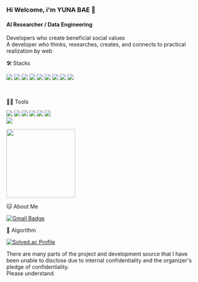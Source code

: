 ### Hi Welcome, i'm YUNA BAE 👋

#### AI Researcher / Data Engineering
Developers who create beneficial social values   
A developer who thinks, researches, creates, and connects to practical realization by web


🛠️ Stacks

<img src="https://img.shields.io/badge/JavaScript-F7DF1E?style=flat-square&logo=JavaScript&logoColor=white"/> <img src="https://img.shields.io/badge/C-A8B9CC?style=flat-square&logo=C&logoColor=white"/> <img src="https://img.shields.io/badge/Java-02569B?style=flat-square"/> <img src="https://img.shields.io/badge/HTML-E34F26?style=flat-square&logo=html5&logoColor=white"/> <img src="https://img.shields.io/badge/Dart-0175C2?style=flat-square&logo=dart&logoColor=white"/> <img src="https://img.shields.io/badge/Python-3776AB?style=flat-square&logo=python&logoColor=white"/> <img src="https://img.shields.io/badge/MySQL-3776AB?style=flat-square&logo=mysql&logoColor=white"/> <img src="https://img.shields.io/badge/Flutter-02569B?style=flat-square&logo=flutter&logoColor=white"/> <img src="https://img.shields.io/badge/Node.js-02569B?style=flat-square&logo=nodedotjs&logoColor=white"/>

<br>

💪🏼 Tools 

 <img src="https://img.shields.io/badge/Visual Studio Code-007ACC?style=flat-square&logo=Visual Studio Code&logoColor=white"/> <img src="https://img.shields.io/badge/GitHub-181717?style=flat-square&logo=GitHub&logoColor=white"/> <img src="https://img.shields.io/badge/Eclipse IDE-2C2255?style=flat-square&logo=Eclipse IDE&logoColor=white"/> <img src="https://img.shields.io/badge/Anaconda-44A833?style=flat-square&logo=Anaconda&logoColor=white"/> <img src="https://img.shields.io/badge/IntelliJ IDEA-000000?style=flat-square&logo=IntelliJ IDEA&logoColor=white"/> 
 <img src="https://img.shields.io/badge/amazonaws-232F3E?style=flat-square&logo=amazonaws&logoColor=white"/> </br>
 <img src="https://img.shields.io/badge/postman-FF6C37?style=flat-square&logo=postman&logoColor=white"/> 

<a href="https://github.com/Roviil"><img align="center" style="height:180px" src="https://github-readme-stats.vercel.app/api/top-langs/?username=Roviil&layout=compact&theme=nord&hide_border=true" /></a>


🐱 About Me

[![Gmail Badge](https://img.shields.io/badge/Gmail-d14836?style=flat-square&logo=Gmail&logoColor=white&link=mailto:dhkdrurvk1@gmail.com)](dhkdrurvk1@gmail.com)


🏅 Algorithm 

[![Solved.ac Profile](http://mazassumnida.wtf/api/v2/generate_badge?boj=qowjdgns0106)](https://solved.ac/qowjdgns0106/)  



There are many parts of the project and development source that I have been unable to disclose due to internal confidentiality and the organizer's pledge of confidentiality.  
Please understand.
